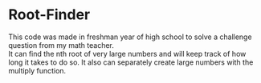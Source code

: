 # Root-Finder
This code was made in freshman year of high school to solve a challenge question from my math teacher. <br> It can find the nth root of very large numbers and will keep track of how long it takes to do so. It also can separately create large numbers with the multiply function.
